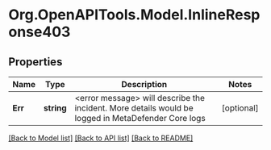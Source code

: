
# Org.OpenAPITools.Model.InlineResponse403

## Properties

Name | Type | Description | Notes
------------ | ------------- | ------------- | -------------
**Err** | **string** | &lt;error message&gt; will describe the incident. More details would be logged in MetaDefender Core logs | [optional] 

[[Back to Model list]](../README.md#documentation-for-models)
[[Back to API list]](../README.md#documentation-for-api-endpoints)
[[Back to README]](../README.md)

